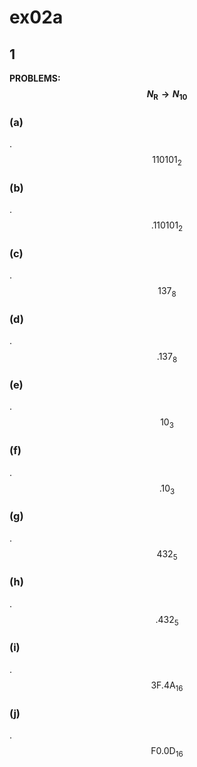 # ex02a

## 1
__PROBLEMS: $$N_{\text{R}}\to{N}_{10}$$__

### (a)
.$$110101_2$$

### (b)
.$$.110101_2$$

### (c)
.$$137_8$$

### (d)
.$$.137_8$$

### (e)
.$$10_3$$

### (f)
.$$.10_3$$

### (g)
.$$432_5$$

### (h)
.$$.432_5$$

### (i)
.$$3\text{F}.4\text{A}_{16}$$

### (j)
.$$\text{F}0.0\text{D}_{16}$$
